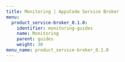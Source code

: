 ```yaml
---
title: Monitoring | AppsCode Service Broker
menu:
  product_service-broker_0.1.0:
    identifier: monitoring-guides
    name: Monitoring
    parent: guides
    weight: 30
menu_name: product_service-broker_0.1.0
---
```

